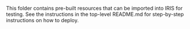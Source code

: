 This folder contains pre-built resources that can be imported into IRIS for testing. See the instructions in the top-level README.md for step-by-step instructions on how to deploy.
